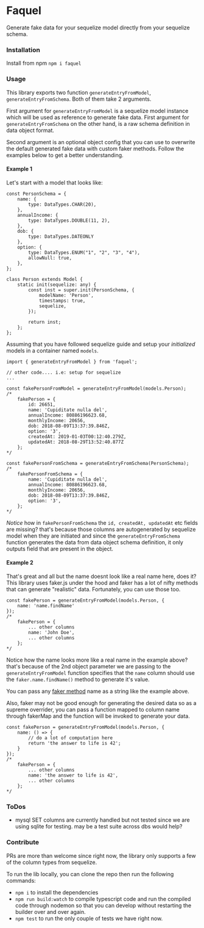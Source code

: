 # Faquel
Generate fake data for your sequelize model directly from your sequelize schema.

### Installation
Install from npm `npm i faquel`

### Usage
This library exports two function `generateEntryFromModel`, `generateEntryFromSchema`. Both of them take 2 arguments. 

First argument for `generateEntryFromModel` is a sequelize model instance which will be used as reference to generate fake data. 
First argument for `generateEntryFromSchema` on the other hand, is a raw schema definition in data object format.

Second argument is an optional object config that you can use to overwrite the default generated fake data with custom faker methods. Follow the examples below to get a better understanding.

#### Example 1
Let's start with a model that looks like:

```
const PersonSchema = {
    name: {
        type: DataTypes.CHAR(20),
    },
    annualIncome: {
        type: DataTypes.DOUBLE(11, 2),
    },
    dob: {
        type: DataTypes.DATEONLY
    },
    option: {
        type: DataTypes.ENUM("1", "2", "3", "4"),
        allowNull: true,
    },
};

class Person extends Model {
    static init(sequelize: any) {
        const inst = super.init(PersonSchema, {
            modelName: 'Person',
            timestamps: true,
            sequelize,
        });

        return inst;
    };
};
```

Assuming that you have followed sequelize guide and setup your *initialized* models in a container named `models`.

```
import { generateEntryFromModel } from 'faquel';

// other code.... i.e: setup for sequelize 
...

const fakePersonFromModel = generateEntryFromModel(models.Person);
/*
    fakePerson = { 
        id: 26651,
        name: 'Cupiditate nulla del',
        annualIncome: 80886196623.68,
        monthlyIncome: 20656,
        dob: 2018-08-09T13:37:39.846Z,
        option: '3',
        createdAt: 2019-01-03T00:12:40.279Z,
        updatedAt: 2018-08-29T13:52:40.877Z 
    };
*/

const fakePersonFromSchema = generateEntryFromSchema(PersonSchema);
/*
    fakePersonFromSchema = { 
        name: 'Cupiditate nulla del',
        annualIncome: 80886196623.68,
        monthlyIncome: 20656,
        dob: 2018-08-09T13:37:39.846Z,
        option: '3',
    };
*/
```

*Notice* how in `fakePersonFromSchema` the `id, createdAt, updatedAt` etc fields are missing? that's because those columns are autogenerated by sequelize model when they are initiated and since the `generateEntryFromSchema` function generates the data from data object schema definition, it only outputs field that are present in the object.

#### Example 2
That's great and all but the name doesnt look like a real name here, does it? This library uses faker.js under the hood and faker has a lot of nifty methods that can generate "realistic" data. Fortunately, you can use those too. 

```
const fakePerson = generateEntryFromModel(models.Person, {
    name: 'name.findName'
});
/*
    fakePerson = { 
        ... other columns
        name: 'John Doe',
        ... other columns
    };
*/
```

Notice how the name looks more like a real name in the example above? that's because of the 2nd object parameter we are passing to the `generateEntryFromModel` function specifies that the `name` column should use the `faker.name.findName()` method to generate it's value.

You can pass any [faker method](https://rawgit.com/Marak/faker.js/master/examples/browser/index.html) name as a string like the example above.

Also, faker may not be good enough for generating the desired data so as a supreme overrider, you can pass a function mapped to column name through fakerMap and the function will be invoked to generate your data. 

```
const fakePerson = generateEntryFromModel(models.Person, {
    name: () => {
        // do a lot of computation here
        return 'the answer to life is 42';
    }
});
/*
    fakePerson = { 
        ... other columns
        name: 'the answer to life is 42',
        ... other columns
    };
*/
```

### ToDos
- mysql SET columns are currently handled but not tested since we are using sqlite for testing. may be a test suite across dbs would help?


### Contribute
PRs are more than welcome since right now, the library only supports a few of the column types from sequelize. 

To run the lib locally, you can clone the repo then run the following commands:

- `npm i` to install the dependencies
- `npm run build:watch` to compile typescript code and run the compiled code through nodemon so that you can develop without restarting the builder over and over again.
- `npm test` to run the only couple of tests we have right now. 